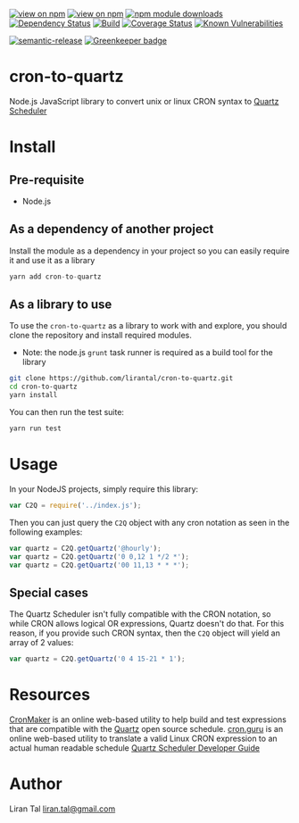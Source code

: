 [![view on npm](http://img.shields.io/npm/v/cron-to-quartz.svg)](https://www.npmjs.org/package/cron-to-quartz)
[![view on npm](http://img.shields.io/npm/l/cron-to-quartz.svg)](https://www.npmjs.org/package/cron-to-quartz)
[![npm module downloads](http://img.shields.io/npm/dt/cron-to-quartz.svg)](https://www.npmjs.org/package/cron-to-quartz)
[![Dependency Status](https://david-dm.org/lirantal/cron-to-quartz.svg)](https://david-dm.org/lirantal/cron-to-quartz)
[![Build](https://travis-ci.org/lirantal/cron-to-quartz.svg?branch=master)](https://travis-ci.org/lirantal/cron-to-quartz)
[![Coverage Status](https://coveralls.io/repos/github/lirantal/cron-to-quartz/badge.svg?branch=master)](https://coveralls.io/github/lirantal/cron-to-quartz?branch=master)
[![Known Vulnerabilities](https://snyk.io/test/github/lirantal/cron-to-quartz/badge.svg)](https://snyk.io/test/github/lirantal/cron-to-quartz)

[![semantic-release](https://img.shields.io/badge/%20%20%F0%9F%93%A6%F0%9F%9A%80-semantic--release-e10079.svg?style=flat)](https://github.com/semantic-release/semantic-release)
[![Greenkeeper badge](https://badges.greenkeeper.io/lirantal/cron-to-quartz.svg)](https://greenkeeper.io/)

# cron-to-quartz
Node.js JavaScript library to convert unix or linux CRON syntax to [Quartz Scheduler](http://www.quartz-scheduler.org)

# Install

## Pre-requisite 

* Node.js 

## As a dependency of another project
Install the module as a dependency in your project so you can easily require it and use it as a library

```javascript
yarn add cron-to-quartz
```

## As a library to use
To use the `cron-to-quartz` as a library to work with and explore, you should clone the repository and install required modules.
* Note: the node.js `grunt` task runner is required as a build tool for the library

```bash
git clone https://github.com/lirantal/cron-to-quartz.git
cd cron-to-quartz
yarn install
```

You can then run the test suite:
```bash
yarn run test
```

# Usage

In your NodeJS projects, simply require this library:

```javascript
var C2Q = require('../index.js');
```

Then you can just query the `C2Q` object with any cron notation as seen in the following examples:

```javascript
var quartz = C2Q.getQuartz('@hourly');
var quartz = C2Q.getQuartz('0 0,12 1 */2 *');
var quartz = C2Q.getQuartz('00 11,13 * * *');
```

## Special cases
The Quartz Scheduler isn't fully compatible with the CRON notation, so while CRON allows logical OR expressions, Quartz doesn't do that. For this reason, if you provide such CRON syntax, then the `C2Q` object will yield an array of 2 values:

```javascript
var quartz = C2Q.getQuartz('0 4 15-21 * 1');
```

# Resources
[CronMaker](http://www.cronmaker.com) is an online web-based utility to help build and test expressions that are compatible with the [Quartz](http://www.quartz-scheduler.org) open source schedule.
[cron.guru](http://crontab.guru) is an online web-based utility to translate a valid Linux CRON expression to an actual human readable schedule
[Quartz Scheduler Developer Guide](https://quartz-scheduler.org/generated/2.2.2/pdf/Quartz_Scheduler_Developer_Guide.pdf)

# Author
Liran Tal <liran.tal@gmail.com>
